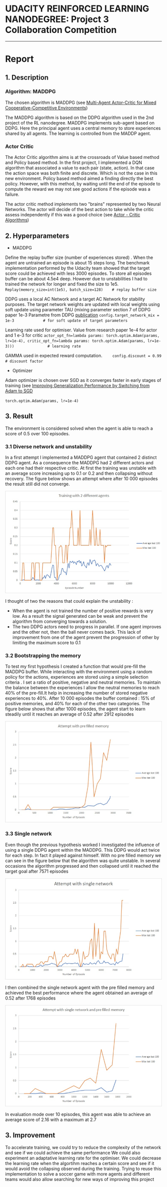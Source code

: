 # UDACITY REINFORCED LEARNING NANODEGREE: Project 3 Collaboration Competition  
---
# Report

## 1. Description

### Algorithm: MADDPG
The chosen algorithm is MADDPG (see [Multi-Agent Actor-Critic for Mixed Cooperative-Competitive Environments](https://arxiv.org/abs/1706.02275))

The MADDPG algorithm is based on the DDPG algorithm used in the 2nd project of the RL nanodegree. MADDPG implements sub-agent based on DDPG. Here the principal agent uses a central memory to store experiences shared by all agents. 
The learning is controlled from the MADDP agent.

### Actor Critic

The Actor Critic algorithm aims is at the crossroads of Value based method and Policy based method. In the first project, I implemented a DQN algorithm that associated a value to each pair (state, action). In that case the action space was both finite and discrete. Which is not the case in this new environment. Policy based method aimed a finding directly the best policy. However, with this method, by waiting until the end of the episode to compute the reward we may not see good actions if the episode was a failure.

The actor critic method implements two "brains" represented by two Neural Networks. The actor will decide of the best action to take while the critic assess independently if this was a good choice (see [Actor - Critic Algorithms](http://rail.eecs.berkeley.edu/deeprlcourse-fa17/f17docs/lecture_5_actor_critic_pdf.pdf))

## 2. Hyperparameters

* MADDPG

Define the replay buffer size (number of experiences stored) . When the agent are untrained an episode is about 15 steps long.
The benchmark implementation performed by the Udacity team showed that the target score could be achieved with less 3000 episodes. To store all episodes buffer can be about 4.5e4 deep. However due to unstabilities I had to trained the network for longer and fixed the size to 1e5. 
`Replay(memory_size=int(1e5), batch_size=128)    # replay buffer size`

DDPG uses a local AC Network and a target AC Network for stability purposes. The target network weights are updated with local weights using soft update using parameter TAU (mixing parameter section 7 of DDPG paper 1e-3
Parametre from DDPG [publication](https://arxiv.org/abs/1509.02971)
`config.target_network_mix = 1e-3             # for soft update of target parameters`

Learning rate used for optimiser. Value from research paper 1e-4 for actor and 1 e-3 for critic
`actor_opt_fn=lambda params: torch.optim.Adam(params, lr=1e-4),
critic_opt_fn=lambda params: torch.optim.Adam(params, lr=1e-3)))               # learning rate `

GAMMA used in expected reward computation. 
`    config.discount = 0.99           # discount factor`

* Optimizer

Adam optimizer is chosen over SGD as it converges faster in early stages of training (see [Improving Generalization Performance by Switching from Adam to SGD](https://arxiv.org/pdf/1712.07628.pdf)

`torch.optim.Adam(params, lr=1e-4)`

## 3. Result
The environment is considered solved when the agent is able to reach a score of 0.5 over 100 episodes.

### 3.1 Diverse network and unstability

In a first attempt I implemented a MADDPG agent that contained 2 distinct DDPG agent. As a consequence the MADDPG had 2 different actors and each one had their respective critic. At first the training was unstable with an average score increasing up to 0.1 or 0.2 and then collapsing without recovery.
The figure below shows an attempt where after 10 000 episodes the result still did not converge.

![result1](/images/first_attempt.jpg)

I thought of two the reasons that could explain the unstability :
* When the agent is not trained the number of positive rewards is very low. As a result the signal generated can be weak and prevent the algorithm from converging towards a solution. 
* The two DDPG actors need to progress in parallel. If one agent improves and the other not, then the ball never comes back. This lack of improvement from one of the agent prevent the progression of other by limiting the maximum score to 0.1 

### 3.2 Bootstrapping the memory

To test my first hypothesis I created a function that would pre-fill the MADDPG buffer. While interacting with the environment using a random policy for the actions, experiences are stored using a simple selection criteria . 
I set a ratio of positive, negative and neutral memories. 
To maintain the balance between the experiences I allow the neutral memories to reach 40% of the pre-fill.It help in increasing the number of stored negative experiences to 40%. After 10 000 episodes the buffer contained : 15% of positive memories, and 40% for each of the other two categories.
The figure below shows that after 1000 episodes, the agent start to learn steadily until it reaches an average of 0.52 after 2912 episodes

![result2](/images/second_attempt.jpg)

### 3.3 Single network

Even though the previous hypothesis worked I investigated the influence of using a single DDPG agent within the MADDPG. This DDPG would act twice for each step. In fact it played against himself.
With no pre filled memory we can see in the figure below that the algorithm was quite unstable. In several occasions the algorithm progressed and then collapsed until it reached the target goal after 7571 episodes

![result3](/images/third_attempt.jpg)

I then combined the single network agent with the pre filled memory and achieved the best performance where the agent obtained an average of 0.52 after 1768 episodes

![result4](/images/fourth_attempt.jpg)

In evaluation mode over 10 episodes, this agent was able to achieve an average score of 2.16 with a maximum at 2.7

## 3. Improvement

To accelerate training, we could try to reduce the complexity of the network and see if we could achieve the same performance
We could also experiment an adaptative learning rate for the optimiser. We could decrease the learning rate when the algortihm reaches a certain score and see if it would avoid the collapsing observed during the training.
Trying to reuse this implementation to solve a soccer game with more agents and different teams would also allow searching for new ways of improving this project


